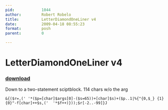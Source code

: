 ```yaml
---
pid:            1044
author:         Robert Robelo
title:          LetterDiamondOneLiner v4
date:           2009-04-18 08:55:23
format:         posh
parent:         0

---
```


# LetterDiamondOneLiner v4

### [download](Scripts\1044.ps1)

Down to a two-statement sciptblock.
114 chars w/o the arg

```posh
&{($r=,(' '*($p=[char]$args[0]-($s=65))+[char]$s)+($p..1|%{"{0,$_} {1}{0}"-f[char]++$s,('  '*$f++)}));$r[-2..-99]}J

```

